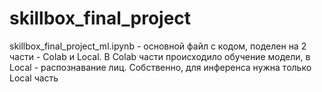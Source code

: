# skillbox_final_project
skillbox_final_project_ml.ipynb - основной файл с кодом, поделен на 2 части - Colab и Local. В Colab части происходило обучение модели, в Local - распознавание лиц. Собственно, для инференса нужна только Local часть
